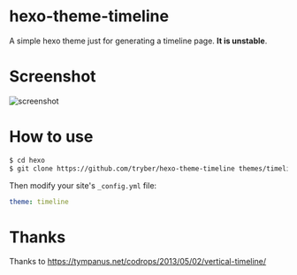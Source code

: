 # hexo-theme-timeline

A simple hexo theme just for generating a timeline page. **It is unstable**.

# Screenshot

![screenshot](screenshot/_trybe_.png)

# How to use

```bash
$ cd hexo
$ git clone https://github.com/tryber/hexo-theme-timeline themes/timeline
```

Then modify your site's `_config.yml` file:

```yaml
theme: timeline
```

# Thanks

Thanks to https://tympanus.net/codrops/2013/05/02/vertical-timeline/